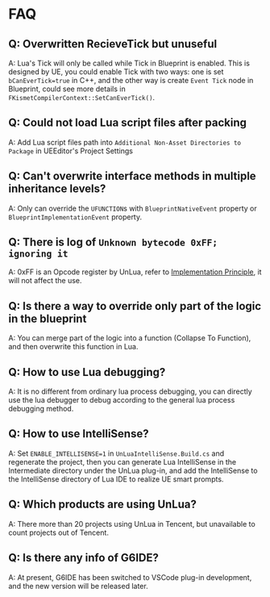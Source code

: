 # FAQ

## Q: Overwritten RecieveTick but unuseful

A: Lua's Tick will only be called while Tick in Blueprint is enabled. This is designed by UE, you could enable Tick with two ways: one is set `bCanEverTick=true` in C++, and the other way is create `Event Tick` node in Blueprint, could see more details in `FKismetCompilerContext::SetCanEverTick()`.

## Q: Could not load Lua script files after packing

A: Add Lua script files path into `Additional Non-Asset Directories to Package` in UEEditor's Project Settings

## Q: Can't overwrite interface methods in multiple inheritance levels?

A: Only can override the `UFUNCTION`s with `BlueprintNativeEvent` property or `BlueprintImplementationEvent` property.

## Q: There is log of `Unknown bytecode 0xFF; ignoring it`

A: 0xFF is an Opcode register by UnLua, refer to [Implementation Principle](How_To_Implement_Overriding.md), it will not affect the use.

## Q: Is there a way to override only part of the logic in the blueprint

A: You can merge part of the logic into a function (Collapse To Function), and then overwrite this function in Lua.

## Q: How to use Lua debugging?

A: It is no different from ordinary lua process debugging, you can directly use the lua debugger to debug according to the general lua process debugging method.

## Q: How to use IntelliSense?

A: Set `ENABLE_INTELLISENSE=1` in `UnLuaIntelliSense.Build.cs` and regenerate the project, then you can generate Lua IntelliSense in the Intermediate directory under the UnLua plug-in, and add the IntelliSense to the IntelliSense directory of Lua IDE to realize UE smart prompts.

## Q: Which products are using UnLua?

A: There more than 20 projects using UnLua in Tencent, but unavailable to count projects out of Tencent.

## Q: Is there any info of G6IDE?

A: At present, G6IDE has been switched to VSCode plug-in development, and the new version will be released later.